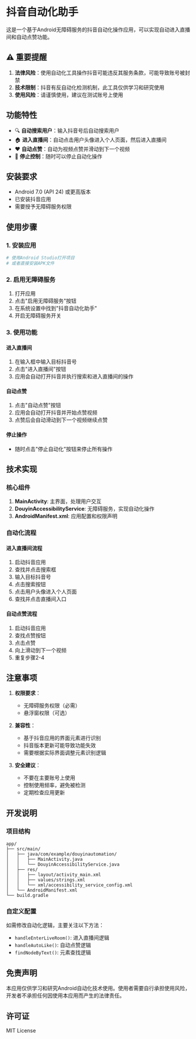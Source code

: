 # 抖音自动化助手

这是一个基于Android无障碍服务的抖音自动化操作应用，可以实现自动进入直播间和自动点赞功能。

## ⚠️ 重要提醒

1. **法律风险**：使用自动化工具操作抖音可能违反其服务条款，可能导致账号被封禁
2. **技术限制**：抖音有反自动化检测机制，此工具仅供学习和研究使用
3. **使用风险**：请谨慎使用，建议在测试账号上使用

## 功能特性

- 🔍 **自动搜索用户**：输入抖音号后自动搜索用户
- 🏠 **进入直播间**：自动点击用户头像进入个人页面，然后进入直播间
- ❤️ **自动点赞**：自动为视频点赞并滑动到下一个视频
- 🛑 **停止控制**：随时可以停止自动化操作

## 安装要求

- Android 7.0 (API 24) 或更高版本
- 已安装抖音应用
- 需要授予无障碍服务权限

## 使用步骤

### 1. 安装应用
```bash
# 使用Android Studio打开项目
# 或者直接安装APK文件
```

### 2. 启用无障碍服务
1. 打开应用
2. 点击"启用无障碍服务"按钮
3. 在系统设置中找到"抖音自动化助手"
4. 开启无障碍服务开关

### 3. 使用功能

#### 进入直播间
1. 在输入框中输入目标抖音号
2. 点击"进入直播间"按钮
3. 应用会自动打开抖音并执行搜索和进入直播间的操作

#### 自动点赞
1. 点击"自动点赞"按钮
2. 应用会自动打开抖音并开始点赞视频
3. 点赞后会自动滑动到下一个视频继续点赞

#### 停止操作
- 随时点击"停止自动化"按钮来停止所有操作

## 技术实现

### 核心组件

1. **MainActivity**: 主界面，处理用户交互
2. **DouyinAccessibilityService**: 无障碍服务，实现自动化操作
3. **AndroidManifest.xml**: 应用配置和权限声明

### 自动化流程

#### 进入直播间流程
1. 启动抖音应用
2. 查找并点击搜索框
3. 输入目标抖音号
4. 点击搜索按钮
5. 点击用户头像进入个人页面
6. 查找并点击直播间入口

#### 自动点赞流程
1. 启动抖音应用
2. 查找点赞按钮
3. 点击点赞
4. 向上滑动到下一个视频
5. 重复步骤2-4

## 注意事项

1. **权限要求**：
   - 无障碍服务权限（必需）
   - 悬浮窗权限（可选）

2. **兼容性**：
   - 基于抖音应用的界面元素进行识别
   - 抖音版本更新可能导致功能失效
   - 需要根据实际界面调整元素识别逻辑

3. **安全建议**：
   - 不要在主要账号上使用
   - 控制使用频率，避免被检测
   - 定期检查应用更新

## 开发说明

### 项目结构
```
app/
├── src/main/
│   ├── java/com/example/douyinautomation/
│   │   ├── MainActivity.java
│   │   └── DouyinAccessibilityService.java
│   ├── res/
│   │   ├── layout/activity_main.xml
│   │   ├── values/strings.xml
│   │   └── xml/accessibility_service_config.xml
│   └── AndroidManifest.xml
└── build.gradle
```

### 自定义配置

如需修改自动化逻辑，主要关注以下方法：
- `handleEnterLiveRoom()`: 进入直播间逻辑
- `handleAutoLike()`: 自动点赞逻辑
- `findNodeByText()`: 元素查找逻辑

## 免责声明

本应用仅供学习和研究Android自动化技术使用。使用者需要自行承担使用风险，开发者不承担任何因使用本应用而产生的法律责任。

## 许可证

MIT License 